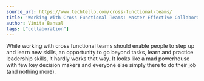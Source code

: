 ```yaml
---
source_url: https://www.techtello.com/cross-functional-teams/
title: 'Working With Cross Functional Teams: Master Effective Collaboration In The Workplace'
author: Vinita Bansal
tags: ["collaboration"]
---
```


While working with cross functional teams should enable people to step up and learn new skills, an opportunity to go beyond tasks, learn and practice leadership skills, it hardly works that way. It looks like a mad powerhouse with few key decision makers and everyone else simply there to do their job (and nothing more).

